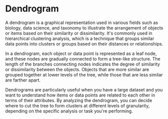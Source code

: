 # Dendrogram

A dendrogram is a graphical representation used in various fields such as biology, data science, and taxonomy to illustrate the arrangement of objects or items based on their similarity or dissimilarity. It's commonly used in hierarchical clustering analysis, which is a technique that groups similar data points into clusters or groups based on their distances or relationships.

In a dendrogram, each object or data point is represented as a leaf node, and these nodes are gradually connected to form a tree-like structure. The length of the branches connecting nodes indicates the degree of similarity or dissimilarity between the objects. Objects that are more similar are grouped together at lower levels of the tree, while those that are less similar are farther apart.

Dendrograms are particularly useful when you have a large dataset and you want to understand how items or data points are related to each other in terms of their attributes. By analyzing the dendrogram, you can decide where to cut the tree to form clusters at different levels of granularity, depending on the specific analysis or task you're performing.
